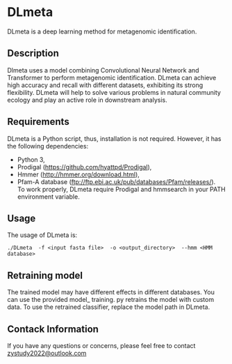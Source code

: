 # DLmeta
DLmeta is a deep learning method for metagenomic identification.<br>
## Description<br>
Dlmeta uses a model combining Convolutional Neural Network and Transformer to perform metagenomic identification. DLmeta can achieve high accuracy and recall
with different datasets, exhibiting its strong flexibility. DLmeta will help
to solve various problems in natural community ecology and
play an active role in downstream analysis.

## Requirements
DLmeta is a Python script, thus, installation is not required. However, it has the following dependencies:<br>

* Python 3,<br>
* Prodigal (https://github.com/hyattpd/Prodigal),<br>
* Hmmer (http://hmmer.org/download.html),<br>
* Pfam-A database (ftp://ftp.ebi.ac.uk/pub/databases/Pfam/releases/).<br>
To work properly, DLmeta require Prodigal and hmmsearch in your PATH environment variable.<br>
## Usage
The usage of DLmeta is:<br>
``` cd bin
./DLmeta  -f <input fasta file>  -o <output_directory>  --hmm <HMM database>
```
## Retraining model
The trained model may have different effects in different databases. You can use the provided model_ training. py retrains the model with custom data. To use the retrained classifier, replace the model path in DLmeta.
## Contack Information
If you have any questions or concerns, please feel free to contact zystudy2022@outlook.com
